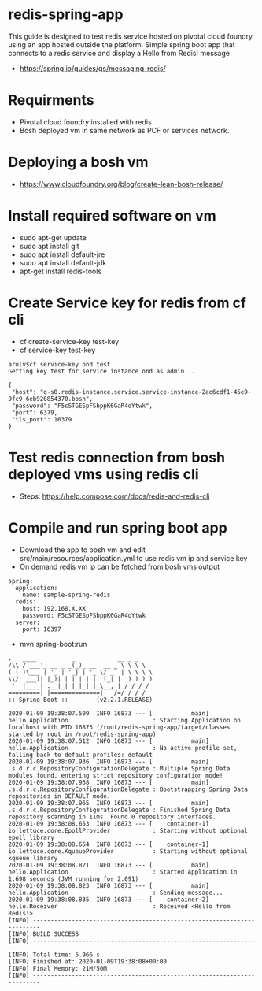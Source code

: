 # redis-spring-app
  This guide is designed to test redis service hosted on pivotal cloud foundry using an app hosted outside the platform. Simple spring boot app that connects to a redis service and display a Hello from Redis! message
  * https://spring.io/guides/gs/messaging-redis/

# Requirments
  * Pivotal cloud foundry installed with redis
  * Bosh deployed vm in same network as PCF or services network.


# Deploying a bosh vm
* https://www.cloudfoundry.org/blog/create-lean-bosh-release/

# Install required software on vm
* sudo apt-get update
* sudo apt install git
* sudo apt install default-jre
* sudo apt install default-jdk
* apt-get install redis-tools

# Create Service key for redis from cf cli
* cf create-service-key <ondemand-redis> test-key
* cf service-key <ondemand-redis> test-key
```
arulv$cf service-key ond test
Getting key test for service instance ond as admin...

{
 "host": "q-s0.redis-instance.service.service-instance-2ac6cdf1-45e9-9fc9-6eb920854370.bosh",
 "password": "F5cSTGESpFSbppK6GaR4oYtwk",
 "port": 6379,
 "tls_port": 16379
}
```

# Test redis connection from bosh deployed vms using redis cli
* Steps: https://help.compose.com/docs/redis-and-redis-cli

# Compile and run spring boot app
* Download the app to bosh vm and edit src/main/resources/application.yml to use redis vm ip and service key
* On demand redis vm ip can be fetched from bosh vms output
```
spring:
  application:
    name: sample-spring-redis
  redis:
    host: 192.168.X.XX
    password: F5cSTGESpFSbppK6GaR4oYtwk
  server:
    port: 16397

```

* mvn spring-boot:run

```
.   ____          _            __ _ _
/\\ / ___'_ __ _ _(_)_ __  __ _ \ \ \ \
( ( )\___ | '_ | '_| | '_ \/ _` | \ \ \ \
\\/  ___)| |_)| | | | | || (_| |  ) ) ) )
 '  |____| .__|_| |_|_| |_\__, | / / / /
=========|_|==============|___/=/_/_/_/
:: Spring Boot ::        (v2.2.1.RELEASE)

2020-01-09 19:38:07.509  INFO 16873 --- [           main] hello.Application                        : Starting Application on localhost with PID 16873 (/root/redis-spring-app/target/classes started by root in /root/redis-spring-app)
2020-01-09 19:38:07.512  INFO 16873 --- [           main] hello.Application                        : No active profile set, falling back to default profiles: default
2020-01-09 19:38:07.936  INFO 16873 --- [           main] .s.d.r.c.RepositoryConfigurationDelegate : Multiple Spring Data modules found, entering strict repository configuration mode!
2020-01-09 19:38:07.938  INFO 16873 --- [           main] .s.d.r.c.RepositoryConfigurationDelegate : Bootstrapping Spring Data repositories in DEFAULT mode.
2020-01-09 19:38:07.965  INFO 16873 --- [           main] .s.d.r.c.RepositoryConfigurationDelegate : Finished Spring Data repository scanning in 11ms. Found 0 repository interfaces.
2020-01-09 19:38:08.653  INFO 16873 --- [    container-1] io.lettuce.core.EpollProvider            : Starting without optional epoll library
2020-01-09 19:38:08.654  INFO 16873 --- [    container-1] io.lettuce.core.KqueueProvider           : Starting without optional kqueue library
2020-01-09 19:38:08.821  INFO 16873 --- [           main] hello.Application                        : Started Application in 1.698 seconds (JVM running for 2.091)
2020-01-09 19:38:08.823  INFO 16873 --- [           main] hello.Application                        : Sending message...
2020-01-09 19:38:08.835  INFO 16873 --- [    container-2] hello.Receiver                           : Received <Hello from Redis!>
[INFO] ------------------------------------------------------------------------
[INFO] BUILD SUCCESS
[INFO] ------------------------------------------------------------------------
[INFO] Total time: 5.966 s
[INFO] Finished at: 2020-01-09T19:38:08+00:00
[INFO] Final Memory: 21M/50M
[INFO] ------------------------------------------------------------------------
```
